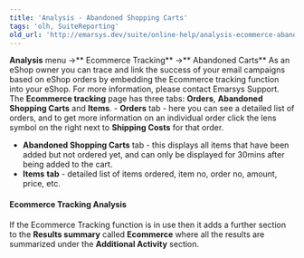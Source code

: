 ```yaml
---
title: 'Analysis - Abandoned Shopping Carts'
tags: 'olh, SuiteReporting'
old_url: 'http://emarsys.dev/suite/online-help/analysis-ecommerce-abandoned-carts/'
---
```


**Analysis** menu ->** Ecommerce Tracking** ->** Abandoned Carts** As an eShop owner you can trace and link the success of your email campaigns based on eShop orders by embedding the Ecommerce tracking function into your eShop. For more information, please contact Emarsys Support. The **Ecommerce tracking** page has three tabs: **Orders**, **Abandoned Shopping Carts** and **Items**. - **Orders** tab - here you can see a detailed list of orders, and to get more information on an individual order click the lens symbol on the right next to **Shipping Costs** for that order.
- **Abandoned Shopping Carts** tab - this displays all items that have been added but not ordered yet, and can only be displayed for 30mins after being added to the cart.
- **Items** **tab** - detailed list of items ordered, item no, order no, amount, price, etc.

#### Ecommerce Tracking Analysis

 If the Ecommerce Tracking function is in use then it adds a further section to the **Results summary** called **Ecommerce** where all the results are summarized under the **Additional Activity** section.  